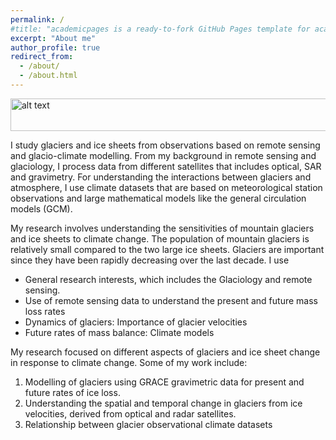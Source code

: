 ```yaml
---
permalink: /
#title: "academicpages is a ready-to-fork GitHub Pages template for academic personal websites"
excerpt: "About me"
author_profile: true
redirect_from: 
  - /about/
  - /about.html
---
```


<img src="https://www.nasa.gov/sites/default/files/thumbnails/image/b40i5232.jpg" alt="alt text" width="550"  height="52">


I study glaciers and ice sheets from observations based on remote sensing and glacio-climate modelling. From my background in remote sensing and glaciology, I process data from different satellites that includes optical, SAR and gravimetry.  For understanding the interactions between glaciers and atmosphere, I use climate datasets that are based on meteorological station observations and large mathematical models like the general circulation models (GCM). 

My research involves understanding the sensitivities of mountain glaciers and ice sheets to climate change. The population of mountain glaciers is relatively small compared to the two large ice sheets. Glaciers are important since they have been rapidly decreasing over the last decade. I use 

-	General research interests, which includes the Glaciology and remote sensing. 
-	Use of remote sensing data to understand the present and future mass loss rates
-	Dynamics of glaciers: Importance of glacier velocities 
-	Future rates of mass balance: Climate models 


My research focused on different aspects of glaciers and ice sheet change in response to climate change. Some of my work include:
1.	Modelling of glaciers using GRACE gravimetric data for present and future rates of ice loss. 
2.	Understanding the spatial and temporal change in glaciers from ice velocities, derived from optical and radar satellites. 
3.	Relationship between glacier observational climate datasets
